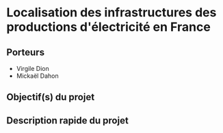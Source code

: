 # Localisation des infrastructures des productions d'électricité en France

## Porteurs

- Virgile Dion
- Mickaël Dahon

## Objectif(s) du projet



## Description rapide du projet


